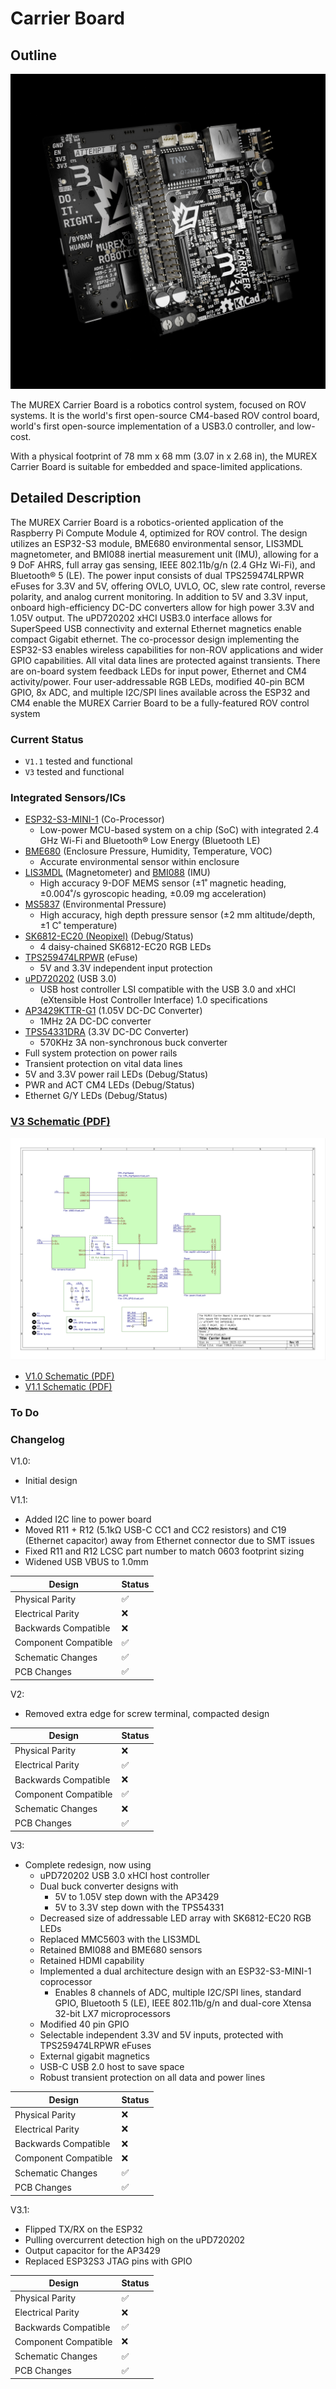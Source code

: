 # Carrier Board

## Outline

![Raytraced Render](../../img/carrier_board_v3_release.jpg)

The MUREX Carrier Board is a robotics control system, focused on ROV systems. It is the world's first open-source CM4-based ROV control board, world's first open-source implementation of a USB3.0 controller, and low-cost.

With a physical footprint of 78 mm x 68 mm (3.07 in x 2.68 in), the MUREX Carrier Board is suitable for embedded and space-limited applications.

## Detailed Description

The MUREX Carrier Board is a robotics-oriented application of the Raspberry Pi Compute Module 4, optimized for ROV control. The design utilizes an ESP32-S3 module, BME680 environmental sensor, LIS3MDL magnetometer, and BMI088 inertial measurement unit (IMU), allowing for a 9 DoF AHRS, full array gas sensing, IEEE 802.11b/g/n (2.4 GHz Wi-Fi), and Bluetooth® 5 (LE). The power input consists of dual TPS259474LRPWR eFuses for 3.3V and 5V, offering OVLO, UVLO, OC, slew rate control, reverse polarity, and analog current monitoring. In addition to 5V and 3.3V input, onboard high-efficiency DC-DC converters allow for high power 3.3V and 1.05V output. The uPD720202 xHCI USB3.0 interface allows for SuperSpeed USB connectivity and external Ethernet magnetics enable compact Gigabit ethernet. The co-processor design implementing the ESP32-S3 enables wireless capabilities for non-ROV applications and wider GPIO capabilities. All vital data lines are protected against transients. There are on-board system feedback LEDs for input power, Ethernet and CM4 activity/power. Four user-addressable RGB LEDs, modified 40-pin BCM GPIO, 8x ADC, and multiple I2C/SPI lines available across the ESP32 and CM4 enable the MUREX Carrier Board to be a fully-featured ROV control system

### Current Status

- `V1.1` tested and functional
- `V3` tested and functional

### Integrated Sensors/ICs

- [ESP32-S3-MINI-1](https://www.espressif.com/sites/default/files/documentation/esp32-s3-mini-1_mini-1u_datasheet_en.pdf) (Co-Processor)
  - Low-power MCU-based system on a chip (SoC) with integrated 2.4 GHz Wi-Fi and Bluetooth® Low Energy (Bluetooth LE)
- [BME680](https://www.bosch-sensortec.com/media/boschsensortec/downloads/datasheets/bst-bme680-ds001.pdf) (Enclosure Pressure, Humidity, Temperature, VOC)
  - Accurate environmental sensor within enclosure
- [LIS3MDL](https://www.st.com/en/mems-and-sensors/lis3mdl.html) (Magnetometer) and [BMI088](https://www.bosch-sensortec.com/products/motion-sensors/imus/bmi088/) (IMU)
  - High accuracy 9-DOF MEMS sensor (±1˚ magnetic heading, ±0.004˚/s gyroscopic heading, ±0.09 mg acceleration)
- [MS5837](https://www.te.com/commerce/DocumentDelivery/DDEController?Action=showdoc&DocId=Data+Sheet%7FMS5837-30BA%7FB1%7Fpdf%7FEnglish%7FENG_DS_MS5837-30BA_B1.pdf%7FCAT-BLPS0017) (Environmental Pressure)
  - High accuracy, high depth pressure sensor (±2 mm altitude/depth, ±1 C˚ temperature)
- [SK6812-EC20 (Neopixel)](http://www.normandled.com/upload/202003/SK6812-EC20%20LED%20Datasheet.pdf) (Debug/Status)
  - 4 daisy-chained SK6812-EC20 RGB LEDs
- [TPS259474LRPWR](https://www.ti.com/lit/ds/symlink/tps25947.pdf) (eFuse)
  - 5V and 3.3V independent input protection
- [uPD720202](https://www.renesas.com/us/en/products/interface/usb-switches-hubs/upd720202-usb-30-host-controller) (USB 3.0)
  - USB host controller LSI compatible with the USB 3.0 and xHCI (eXtensible Host Controller Interface) 1.0 specifications
- [AP3429KTTR-G1](https://www.diodes.com/assets/Datasheets/AP3429.pdf) (1.05V DC-DC Converter)
  - 1MHz 2A DC-DC converter
- [TPS54331DRA](https://www.ti.com/lit/ds/symlink/tps54331.pdf) (3.3V DC-DC Converter)
  - 570KHz 3A non-synchronous buck converter
- Full system protection on power rails
- Transient protection on vital data lines
- 5V and 3.3V power rail LEDs (Debug/Status)
- PWR and ACT CM4 LEDs (Debug/Status)
- Ethernet G/Y LEDs (Debug/Status)

### [V3 Schematic (PDF)](/pdf/schematics/carrier_v3_schematic.pdf)

![Schematic Preview](../../img/carrier_board_schematic_preview.png)

- [V1.0 Schematic (PDF)](/pdf/schematics/carrier_v1.0_schematic.pdf)
- [V1.1 Schematic (PDF)](/pdf/schematics/carrier_v1.1_schematic.pdf)

### To Do

### Changelog

V1.0:

- Initial design

V1.1:

- Added I2C line to power board
- Moved R11 + R12 (5.1kΩ USB-C CC1 and CC2 resistors) and C19 (Ethernet capacitor) away from Ethernet connector due to SMT issues
- Fixed R11 and R12 LCSC part number to match 0603 footprint sizing
- Widened USB VBUS to 1.0mm

| Design               | Status |
| -------------------- | ------ |
| Physical Parity      | ✅     |
| Electrical Parity    | ❌     |
| Backwards Compatible | ❌     |
| Component Compatible | ✅     |
| Schematic Changes    | ✅     |
| PCB Changes          | ✅     |

V2:

- Removed extra edge for screw terminal, compacted design

| Design               | Status |
| -------------------- | ------ |
| Physical Parity      | ❌     |
| Electrical Parity    | ✅     |
| Backwards Compatible | ❌     |
| Component Compatible | ✅     |
| Schematic Changes    | ❌     |
| PCB Changes          | ✅     |

V3:

- Complete redesign, now using
  - uPD720202 USB 3.0 xHCI host controller
  - Dual buck converter designs with
    - 5V to 1.05V step down with the AP3429
    - 5V to 3.3V step down with the TPS54331
  - Decreased size of addressable LED array with SK6812-EC20 RGB LEDs
  - Replaced MMC5603 with the LIS3MDL
  - Retained BMI088 and BME680 sensors
  - Retained HDMI capability
  - Implemented a dual architecture design with an ESP32-S3-MINI-1 coprocessor
    - Enables 8 channels of ADC, multiple I2C/SPI lines, standard GPIO, Bluetooth 5 (LE), IEEE 802.11b/g/n and dual-core Xtensa 32-bit LX7 microprocessors
  - Modified 40 pin GPIO
  - Selectable independent 3.3V and 5V inputs, protected with TPS259474LRPWR eFuses
  - External gigabit magnetics
  - USB-C USB 2.0 host to save space
  - Robust transient protection on all data and power lines

| Design               | Status |
| -------------------- | ------ |
| Physical Parity      | ❌     |
| Electrical Parity    | ❌     |
| Backwards Compatible | ❌     |
| Component Compatible | ❌     |
| Schematic Changes    | ✅     |
| PCB Changes          | ✅     |

V3.1:

- Flipped TX/RX on the ESP32
- Pulling overcurrent detection high on the uPD720202
- Output capacitor for the AP3429
- Replaced ESP32S3 JTAG pins with GPIO

| Design               | Status |
| -------------------- | ------ |
| Physical Parity      | ✅     |
| Electrical Parity    | ❌     |
| Backwards Compatible | ✅     |
| Component Compatible | ❌     |
| Schematic Changes    | ✅     |
| PCB Changes          | ✅     |
